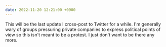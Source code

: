 ```yaml
---
date: 2022-11-20 12:21:00 +0900
---
```


This will be the last update I cross-post to Twitter for a while. I'm generally wary of groups pressuring private companies to express political points of view so this isn't meant to be a protest. I just don't want to be there any more.

